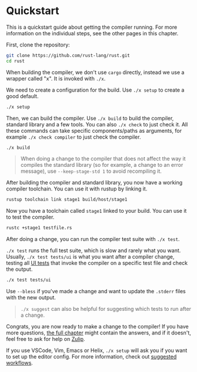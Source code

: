 # Quickstart

This is a quickstart guide about getting the compiler running. For more
information on the individual steps, see the other pages in this chapter.

First, clone the repository:

```sh
git clone https://github.com/rust-lang/rust.git
cd rust
```

When building the compiler, we don't use `cargo` directly, instead we use a
wrapper called "x". It is invoked with `./x`.

We need to create a configuration for the build. Use `./x setup` to create a
good default.

```sh
./x setup
```

Then, we can build the compiler. Use `./x build` to build the compiler, standard
library and a few tools. You can also `./x check` to just check it. All these
commands can take specific components/paths as arguments, for example `./x check
compiler` to just check the compiler.

```sh
./x build
```

> When doing a change to the compiler that does not affect the way it compiles
the standard library (so for example, a change to an error message), use
`--keep-stage-std 1` to avoid recompiling it.

After building the compiler and standard library, you now have a working
compiler toolchain. You can use it with rustup by linking it.

```sh
rustup toolchain link stage1 build/host/stage1
```

Now you have a toolchain called `stage1` linked to your build. You can use it to
test the compiler.

```sh
rustc +stage1 testfile.rs
```

After doing a change, you can run the compiler test suite with `./x test`.

`./x test` runs the full test suite, which is slow and rarely what you want.
Usually, `./x test tests/ui` is what you want after a compiler change, testing
all [UI tests](../tests/ui.md) that invoke the compiler on a specific test file
and check the output.

```sh
./x test tests/ui
```

Use `--bless` if you've made a change and want to update the `.stderr` files
with the new output.

> `./x suggest` can also be helpful for suggesting which tests to run after a
> change.

Congrats, you are now ready to make a change to the compiler! If you have more
questions, [the full chapter](./how-to-build-and-run.md) might contain the
answers, and if it doesn't, feel free to ask for help on
[Zulip](https://rust-lang.zulipchat.com/#narrow/stream/182449-t-compiler.2Fhelp).

If you use VSCode, Vim, Emacs or Helix, `./x setup` will ask you if you want to
set up the editor config. For more information, check out [suggested
workflows](./suggested.md).

